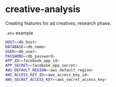 # creative-analysis

Creating features for ad creatives, research phase.

`.env` example

```bash
HOST=<db_host>
DATABASE=<db_name>
USER=<db_user>
PASSWORD=<db_password>
APP_ID=<facebook_app_id>
APP_SECRET=<facebook_app_secret>
AWS_DEFAULT_REGION=<aws_default_region>
AWS_ACCESS_KEY_ID=<aws_access_key_id>
AWS_SECRET_ACCESS_KEY=<aws_secret_access_key>
```
